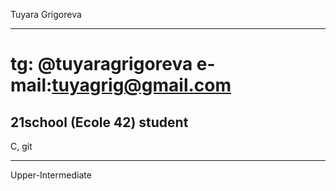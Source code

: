 Tuyara Grigoreva
***
tg: @tuyaragrigoreva e-mail:tuyagrig@gmail.com
===
21school (Ecole 42) student
---
C, git
****
Upper-Intermediate 

